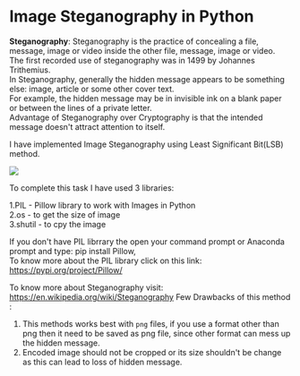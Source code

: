 # Image Steganography in Python
<b>Steganography</b>: Steganography is the practice of concealing a file, message, image or video inside the other file, message, image or video.<br>
The first recorded use of steganography was in 1499 by Johannes Trithemius.<br>
In Steganography, generally the hidden message appears to be something else: image, article or some other cover text.<br>
For example, the hidden message may be in invisible ink on a blank paper or between the lines of a private letter.<br>
Advantage of Steganography over Cryptography is that the intended message doesn't attract attention to itself.<br>

I have implemented Image Steganography using Least Significant Bit(LSB) method.<br>

<img src=https://chenyumin.com/assets/posts/steganography-63b0b3f636b6e94821e9c2852da04fd80023fb7252259aa18ded5ae1fab42e96.jpg>

To complete this task I have used 3 libraries:<br>

1.PIL - Pillow library to work with Images in Python<br>
2.os - to get the size of image<br>
3.shutil - to cpy the image<br>

If you don't have PIL librrary the open your command prompt or Anaconda prompt and type: pip install Pillow,<br>
To know more about the PIL library click on  this link: https://pypi.org/project/Pillow/ <br>

To know more about Steganography visit: https://en.wikipedia.org/wiki/Steganography
Few Drawbacks of this method : <br>
1. This methods works best with ```png``` files, if you use a format other than png then it need to be saved as png file, since other format can mess up the hidden message.<br>
2. Encoded image should not be cropped or its size shouldn't be change as this can lead to loss of hidden message.
